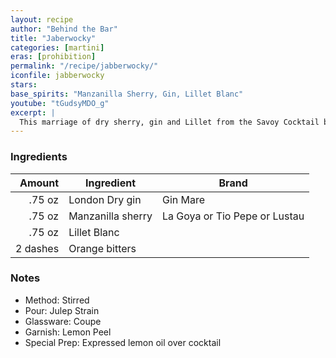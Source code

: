 ```yaml
---
layout: recipe
author: "Behind the Bar"
title: "Jaberwocky"
categories: [martini]
eras: [prohibition]
permalink: "/recipe/jabberwocky/"
iconfile: jabberwocky
stars:
base_spirits: "Manzanilla Sherry, Gin, Lillet Blanc"
youtube: "tGudsyMDO_g"
excerpt: |
  This marriage of dry sherry, gin and Lillet from the Savoy Cocktail book is a most refined and nuanced sipper.
---
```


### Ingredients

|   Amount | Ingredient        | Brand                         |
| -------: | ----------------- | ----------------------------- |
|   .75 oz | London Dry gin    | Gin Mare                      |
|   .75 oz | Manzanilla sherry | La Goya or Tio Pepe or Lustau |
|   .75 oz | Lillet Blanc      |
| 2 dashes | Orange bitters    |

### Notes

- Method: Stirred
- Pour: Julep Strain
- Glassware: Coupe
- Garnish: Lemon Peel
- Special Prep: Expressed lemon oil over cocktail
